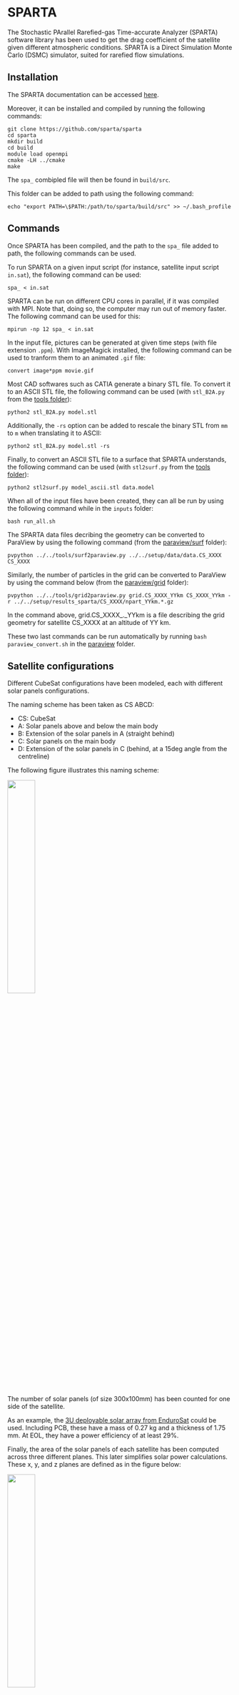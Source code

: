 # SPARTA

The Stochastic PArallel Rarefied-gas Time-accurate Analyzer (SPARTA) software library has been used to get the drag coefficient of the satellite given different atmospheric conditions. SPARTA is a Direct Simulation Monte Carlo (DSMC) simulator, suited for rarefied flow simulations.

## Installation
The SPARTA documentation can be accessed [here](https://sparta.github.io/).

Moreover, it can be installed and compiled by running the following commands:
```
git clone https://github.com/sparta/sparta
cd sparta
mkdir build
cd build
module load openmpi
cmake -LH ../cmake
make
```
The `spa_` combipled file will then be found in `build/src`.

This folder can be added to path using the following command:
```
echo "export PATH=\$PATH:/path/to/sparta/build/src" >> ~/.bash_profile
```

## Commands

Once SPARTA has been compiled, and the path to the `spa_` file added to path, the following commands can be used.

To run SPARTA on a given input script (for instance, satellite input script `in.sat`), the following command can be used:
```
spa_ < in.sat
```

SPARTA can be run on different CPU cores in parallel, if it was compiled with MPI.
Note that, doing so, the computer may run out of memory faster.
The following command can be used for this:
```
mpirun -np 12 spa_ < in.sat
```

In the input file, pictures can be generated at given time steps (with file extension `.ppm`).
With ImageMagick installed, the following command can be used to tranform them to an animated `.gif` file:
```
convert image*ppm movie.gif
```

Most CAD softwares such as CATIA generate a binary STL file. To convert it to an ASCII STL file, the following command can be used (with `stl_B2A.py` from the [tools folder](tools)):
```
python2 stl_B2A.py model.stl
```
Additionally, the `-rs` option can be added to rescale the binary STL from `mm` to `m` when translating it to ASCII:
```
python2 stl_B2A.py model.stl -rs
```

Finally, to convert an ASCII STL file to a surface that SPARTA understands, the following command can be used (with `stl2surf.py` from the [tools folder](tools)):
```
python2 stl2surf.py model_ascii.stl data.model
```

When all of the input files have been created, they can all be run by using the following command while in the `inputs` folder:
```
bash run_all.sh
```

The SPARTA data files decribing the geometry can be converted to ParaView by using the following command (from the [paraview/surf](paraview/surf) folder):
```
pvpython ../../tools/surf2paraview.py ../../setup/data/data.CS_XXXX CS_XXXX
```

Similarly, the number of particles in the grid can be converted to ParaView by using the command below (from the [paraview/grid](paraview/grid) folder):
```
pvpython ../../tools/grid2paraview.py grid.CS_XXXX_YYkm CS_XXXX_YYkm -r ../../setup/results_sparta/CS_XXXX/npart_YYkm.*.gz
```
In the command above, grid.CS_XXXX_._YYkm is a file describing the grid geometry for satellite CS_XXXX at an altitude of YY km.

These two last commands can be run automatically by running `bash paraview_convert.sh` in the [paraview](paraview) folder.

## Satellite configurations

Different CubeSat configurations have been modeled, each with different solar panels configurations.

The naming scheme has been taken as CS ABCD:
 * CS: CubeSat
 * A: Solar panels above and below the main body
 * B: Extension of the solar panels in A (straight behind)
 * C: Solar panels on the main body
 * D: Extension of the solar panels in C (behind, at a 15deg angle from the centreline)

The following figure illustrates this naming scheme:

<img src="CS/naming.png" width="35%">

The number of solar panels (of size 300x100mm) has been counted for one side of the satellite. 

As an example, the [3U deployable solar array from EnduroSat](https://www.endurosat.com/cubesat-store/cubesat-solar-panels/3u-single-deployable-solar-array) could be used.
Including PCB, these have a mass of 0.27 kg and a thickness of 1.75 mm. At EOL, they have a power efficiency of at least 29%.

Finally, the area of the solar panels of each satellite has been computed across three different planes. This later simplifies solar power calculations.
These x, y, and z planes are defined as in the figure below:

<img src="CS/planes.png" width="35%">

| Satellite name | # of solar panels (x2) | Reference length [m] | Reference surface area [m2] | SA x-area [m2] | SA y-area [m2] | SA z-area [m2] | Illustration                           |
|----------------|------------------------|----------------------|-----------------------------|----------------|----------------|----------------|----------------------------------------|
| CS 0020        | 2                      | 0.3                  | 0.01                        | 0              | 0.042426       | 0.042426       | <img src="CS/CS_0020.png" width="85%"> |
| CS 1020        | 4                      | 0.341421             | 0.0104                      | 0              | 0.102426       | 0.042426       | <img src="CS/CS_1020.png" width="85%"> |
| CS 0021        | 4                      | 0.589778             | 0.041058285                 | 0.031058       | 0.083343       | 0.083343       | <img src="CS/CS_0021.png" width="85%"> |
| CS 2020        | 6                      | 0.541421             | 0.0108                      | 0              | 0.162426       | 0.042426       | <img src="CS/CS_2020.png" width="85%"> |
| CS 1021        | 6                      | 0.589778             | 0.041458285                 | 0.031058       | 0.143343       | 0.083343       | <img src="CS/CS_1021.png" width="85%"> |
| CS 3020        | 8                      | 0.741421             | 0.0112                      | 0              | 0.222426       | 0.042426       | <img src="CS/CS_3020.png" width="85%"> |
| CS 2021        | 8                      | 0.589778             | 0.041858285                 | 0.031058       | 0.203343       | 0.083343       | <img src="CS/CS_2021.png" width="85%"> |
| CS 2120        | 10                     | 0.6                  | 0.0108                      | 0              | 0.282426       | 0.042426       | <img src="CS/CS_2120.png" width="85%"> |
| CS 3021        | 10                     | 0.741421             | 0.042258285                 | 0.031058       | 0.263343       | 0.083343       | <img src="CS/CS_3021.png" width="85%"> |

## Conditions

The conditions in which the simulation has been made have been varied, as to gather different drag values, for interpolation later on.

First, the orbital altitudes have been varied between 85 km and 150 km.
This leads to the following parameters:

| Altitude [km] | Velocity [m/s] | Density [kg/m3]             | Dynamic pressure [Pa] | Temperature [K]     | Pressure [Pa]               | Mixture [mol/mol]                                     |
|---------------|----------------|-----------------------------|-----------------------|---------------------|-----------------------------|-------------------------------------------------------|
| 85            | 3510.90        | 2.69329E-06 (σ=1.06855E-06) | 1.65993E+01           | 143.093 (σ=11.0552) | 7.36261E-02 (σ=3.10177E-02) | 95.874% CO2, 1.781% N2, 1.822% Ar, 0.249% CO, 0.126% O, 0.148% O2 <br> (σ=0.506% CO2, 0.143% N2, 0.146% Ar, 0.171% CO, 0.116% O, 0.017% O2) |
| 115           | 3495.84        | 1.37030E-06 (σ=1.52366E-06) | 8.37315E+00           | 128.038 (σ=17.9251) | 3.73367E-02 (σ=4.24047E-02) | 90.556% CO2, 3.295% N2, 3.292% Ar, 1.605% CO, 0.971% O, 0.281% O2 <br> (σ=4.658% CO2, 1.343% N2, 1.142% Ar, 1.409% CO, 0.729% O, 0.129% O2) |
| 150           | 3475.51        | 3.04190E-10 (σ=1.16300E-10) | 1.83718E-03           | 166.587 (σ=24.3534) | 1.06037E-05 (σ=4.07234E-06) | 69.792% CO2, 10.613% N2, 5.061% Ar, 6.932% CO, 6.655% O, 0.947% O2  <br> (σ=11.377% CO2, 3.850% N2, 0.652% Ar, 3.584% CO, 3.775% O, 0.201% O2) |

These values have been gathered by running the `run_atmo_study` in [feasible_altitudes.py](../MCD/feasible_altitudes.py).
As can be seen in the code, they are atmospheric values that are averaged for a satellite that flies in a circular orbit inclined at 45deg for 2 Martian years.

## Input files
The script [comp_inputs.py](setup/comp_inputs.py) has then been used to generate the relevant input files for the SPARTA simulations.

These input files have been made for each satellite, for each of the satellite configurations.

These can be found in the [inputs](setup/inputs), and are of the format `in.*`.

It is worth noting that grid size has been capped to a maximum of (10, 10, 10), to avoid having the grid size too big compared to the geometry (satellite) size.

Additionally, the `f_num` parameter has been tuned to ensure that enough simulated particules are present. At h=85km, `f_num` has been increased by a factor of 100. It has been decreased by a factor of 1E3 at h=115km, and decreased by a factor of 1E7 for h=150km.

Note that all SPARTA simulations assume that the satellite accomodation coefficient is based on the adsorption of atomic oxygen (as in [this paper](https://doi.org/10.2514/1.49330)).

## Results

Running SPARTA for the different altitudes, the force in each direction has been saved in `.gz` files in the [results folder](results).

Then, [analyse_results.py](analyse_results.py) has been used to compute the drag force from all of the simulations.

At each altitude, the dynamic pressure (in Pa) has been computed as follows:

<img src="https://render.githubusercontent.com/render/math?math=q%20=%20\frac{1}{2}%20\cdot%20\rho%20\cdot%20V^2">

For each satellite configuration, the reference surface `S` has been taken as the frontal area of the CubeSat.
Values for these reference surfacearea can be found in the table of [this section](#satellite-configurations).

The drag coefficients have then been computed at each altitude by using the following equation:

<img src="https://render.githubusercontent.com/render/math?math=C_D%20=%20\frac{D}{q%20\cdot%20S}=100%20\cdot%20\frac{D}{q}">

Later on, when using these drag coefficients, the same reference surface must be used.

This leads to the drag coefficients of the table below, with the Knudsen numbers included as well:

| Satellite name | Altitude [km] | Knudsen number [-] | Drag [N]    | Drag coefficient [-] |
|----------------|---------------|--------------------|-------------|----------------------|
| CS 0020        | 85            | 1.842e-01          | 4.845E-01   | 2.91898              |
| CS 0020        | 115           | 3.555e-01          | 2.450E-01   | 2.92598              |
| CS 0020        | 150           | 1.491e+03          | 5.269E-05   | 2.86794              |
| CS 1020        | 85            | 9.370e-02          | 7.845E-01   | 4.54414              |
| CS 1020        | 115           | 1.808e-01          | 4.545E-01   | 5.21927              |
| CS 1020        | 150           | 7.583e+02          | 1.326E-04   | 6.93935              |
| CS 0021        | 85            | 1.619e-01          | 6.884E-01   | 1.01005              |
| CS 0021        | 115           | 3.124e-01          | 3.529E-01   | 1.02643              |
| CS 0021        | 150           | 1.310e+03          | 6.439E-05   | 0.85362              |
| CS 2020        | 85            | 9.370e-02          | 9.501E-01   | 5.29961              |
| CS 2020        | 115           | 1.808e-01          | 5.365E-01   | 5.93222              |
| CS 2020        | 150           | 7.583e+02          | 1.426E-04   | 7.18779              |
| CS 1021        | 85            | 1.021e-01          | 8.913E-01   | 1.29512              |
| CS 1021        | 115           | 1.970e-01          | 4.594E-01   | 1.32335              |
| CS 1021        | 150           | 8.260e+02          | 7.674E-05   | 1.00754              |
| CS 3020        | 85            | 9.370e-02          | 1.169E+00   | 6.28985              |
| CS 3020        | 115           | 1.808e-01          | 6.493E-01   | 6.92407              |
| CS 3020        | 150           | 7.583e+02          | 1.548E-04   | 7.52191              |
| CS 2021        | 85            | 9.210e-02          | 1.095E+00   | 1.57640              |
| CS 2021        | 115           | 1.778e-01          | 5.884E-01   | 1.67884              |
| CS 2021        | 150           | 7.453e+02          | 9.557E-05   | 1.24272              |
| CS 2120        | 85            | 7.453e-02          | 1.081E+00   | 6.02714              |
| CS 2120        | 115           | 1.438e-01          | 5.604E-01   | 6.19718              |
| CS 2120        | 150           | 6.032e+02          | 8.909E-05   | 4.49018              |
| CS 3021        | 85            | 7.453e-02          | 1.368E+00   | 1.95032              |
| CS 3021        | 115           | 1.438e-01          | 7.566E-01   | 2.13827              |
| CS 3021        | 150           | 6.032e+02          | 1.670E-04   | 2.15149              |